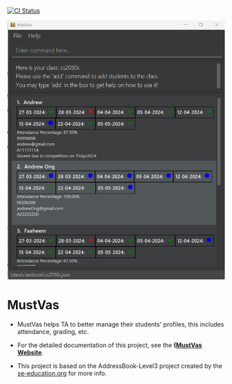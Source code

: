 [![CI Status](https://github.com/AY2324S2-CS2103T-T13-1/tp/actions/workflows/gradle.yml/badge.svg)](https://github.com/AY2324S2-CS2103T-T13-1/tp/actions)

![Ui](docs/images/Ui.png)

# MustVas

* MustVas helps TA to better manage their students' profiles, this includes attendance, grading, etc.

* For the detailed documentation of this project, see the **([MustVas Website](https://ay2324s2-cs2103t-t13-1.github.io/tp/)**.
* This project is based on the AddressBook-Level3 project created by the [se-education.org](https://se-education.org#https://se-education.org/#contributing) for more info.

